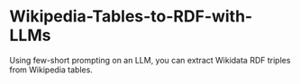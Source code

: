 # Wikipedia-Tables-to-RDF-with-LLMs
Using few-short prompting on an LLM, you can extract Wikidata RDF triples from Wikipedia tables.
